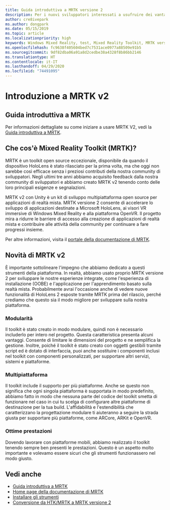 ```yaml
---
title: Guida introduttiva a MRTK versione 2
description: Per i nuovi sviluppatori interessati a usufruire dei vantaggi offerti da MRTK
author: cre8ivepark
ms.author: dongpark
ms.date: 05/15/2019
ms.topic: article
ms.localizationpriority: high
keywords: Windows Mixed Reality, test, Mixed Reality Toolkit, MRTK versione 2, MRTK, strumenti, SDK, HoloLens, HoloLens 2
ms.openlocfilehash: fc9638f405604bed7c7531ace0977a88509e91b5
ms.sourcegitcommit: 9df82dba06a91a8d2cedbe38a4328f8b86bb2146
ms.translationtype: HT
ms.contentlocale: it-IT
ms.lasthandoff: 04/29/2020
ms.locfileid: "74491095"
---
```

# <a name="getting-started-with-mrtk-v2"></a>Introduzione a MRTK v2

## <a name="mrtk-getting-started-guide"></a>Guida introduttiva a MRTK
Per informazioni dettagliate su come iniziare a usare MRTK V2, vedi la [Guida introduttiva a MRTK](https://microsoft.github.io/MixedRealityToolkit-Unity/Documentation/GettingStartedWithTheMRTK.html).

## <a name="what-is-mixed-reality-toolkit-mrtk"></a>Che cos'è Mixed Reality Toolkit (MRTK)?
MRTK è un toolkit open source eccezionale, disponibile da quando il dispositivo HoloLens è stato rilasciato per la prima volta, ma che oggi non sarebbe così efficace senza i preziosi contributi della nostra community di sviluppatori. Negli ultimi tre anni abbiamo acquisito feedback dalla nostra community di sviluppatori e abbiamo creato MRTK v2 tenendo conto delle loro principali esigenze e segnalazioni.  

MRTK v2 con Unity è un kit di sviluppo multipiattaforma open source per applicazioni di realtà mista.  MRTK versione 2 consente di accelerare lo sviluppo di applicazioni destinate a Microsoft HoloLens, ai visori VR immersive di Windows Mixed Reality e alla piattaforma OpenVR. Il progetto mira a ridurre le barriere di accesso alla creazione di applicazioni di realtà mista e contribuire alle attività della community per continuare a fare progressi insieme. 

Per altre informazioni, visita il [portale della documentazione di MRTK](https://microsoft.github.io/MixedRealityToolkit-Unity/README.html).

## <a name="new-with-mrtk-v2"></a>Novità di MRTK v2
È importante sottolineare l'impegno che abbiamo dedicato a questi strumenti della piattaforma.  In realtà, abbiamo usato proprio MRTK versione 2 per sviluppare le nostre esperienze integrate, come l'esperienza di installazione (OOBE) e l'applicazione per l'apprendimento basato sulla realtà mista.  Probabilmente avrai l'occasione anche di vedere nuove funzionalità di HoloLens 2 esposte tramite MRTK prima del rilascio, perché crediamo che questo sia il modo migliore per sviluppare sulla nostra piattaforma. 

### <a name="modular"></a>Modularità
Il toolkit è stato creato in modo modulare, quindi non è necessario includerlo per intero nel progetto.  Questa caratteristica presenta alcuni vantaggi.  Consente di limitare le dimensioni del progetto e ne semplifica la gestione.  Inoltre, poiché il toolkit è stato creato con oggetti gestibili tramite script ed è dotato di interfaccia, puoi anche sostituire i componenti inclusi nel toolkit con componenti personalizzati, per supportare altri servizi, sistemi e piattaforme.

### <a name="cross-platform"></a>Multipiattaforma
Il toolkit include il supporto per più piattaforme.  Anche se questo non significa che ogni singola piattaforma è supportata in modo predefinito, abbiamo fatto in modo che nessuna parte del codice del toolkit smetta di funzionare nel caso in cui tu scelga di configurare altre piattaforme di destinazione per la tua build.  L'affidabilità e l'estendibilità che caratterizzano la progettazione modulare ti aiuteranno a seguire la strada giusta per supportare più piattaforme, come ARCore, ARKit e OpenVR.

### <a name="performant"></a>Ottime prestazioni
Dovendo lavorare con piattaforme mobili, abbiamo realizzato il toolkit tenendo sempre ben presenti le prestazioni.  Questo è un aspetto molto importante e volevamo essere sicuri che gli strumenti funzionassero nel modo giusto.

## <a name="see-also"></a>Vedi anche
* [Guida introduttiva a MRTK](https://microsoft.github.io/MixedRealityToolkit-Unity/Documentation/GettingStartedWithTheMRTK.html)
* [Home page della documentazione di MRTK](https://microsoft.github.io/MixedRealityToolkit-Unity/README.html)
* [Installare gli strumenti](install-the-tools.md)
* [Conversione da HTK/MRTK a MRTK versione 2](https://microsoft.github.io/MixedRealityToolkit-Unity/Documentation/HTKToMRTKPortingGuide.html)
